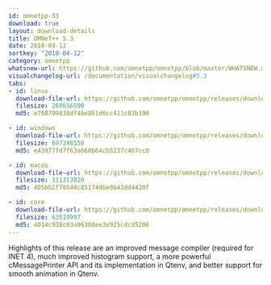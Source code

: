 ```yaml
---
id: omnetpp-53
download: true
layout: download-details
title: OMNeT++ 5.3
date: 2018-04-12
sortkey: "2018-04-12"
category: omnetpp
whatsnew-url: https://github.com/omnetpp/omnetpp/blob/master/WHATSNEW.md#omnet-53-april-2018
visualchangelog-url: /documentation/visualchangelog#5.3
tabs:
- id: linux
  download-file-url: https://github.com/omnetpp/omnetpp/releases/download/omnetpp-5.3/omnetpp-5.3-src-linux.tgz
  filesize: 260656590
  md5: e708799838df4be861d6cc411c83b190

- id: windows
  download-file-url: https://github.com/omnetpp/omnetpp/releases/download/omnetpp-5.3/omnetpp-5.3-src-windows.zip
  filesize: 697248558
  md5: e43977fd7f63a660b64cb5237c467cc0

- id: macos
  download-file-url: https://github.com/omnetpp/omnetpp/releases/download/omnetpp-5.3/omnetpp-5.3-src-macosx.tgz
  filesize: 311313820
  md5: 405bb2f78540c851749be0b42dd4420f

- id: core
  download-file-url: https://github.com/omnetpp/omnetpp/releases/download/omnetpp-5.3/omnetpp-5.3-src-core.tgz
  filesize: 63519997
  md5: 4014c938c03a96308ee3e925cdcd5206
---
```


Highlights of this release are an improved message compiler (required for INET
4), much improved histogram support, a more powerful cMessagePrinter API and its
implementation in Qtenv, and better support for smooth animation in Qtenv.

